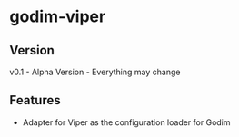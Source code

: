 
# godim-viper
## Version
v0.1 - Alpha Version - Everything may change

## Features
  * Adapter for Viper as the configuration loader for Godim

